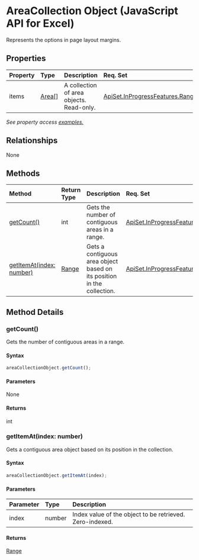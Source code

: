 # AreaCollection Object (JavaScript API for Excel)

Represents the options in page layout margins.

## Properties

| Property	   | Type	|Description| Req. Set|
|:---------------|:--------|:----------|:----|
|items|[Area[]](area.md)|A collection of area objects. Read-only.|[ApiSet.InProgressFeatures.RangeAreas](../requirement-sets/excel-api-requirement-sets.md)|

_See property access [examples.](#property-access-examples)_

## Relationships
None


## Methods

| Method		   | Return Type	|Description| Req. Set|
|:---------------|:--------|:----------|:----|
|[getCount()](#getcount)|int|Gets the number of contiguous areas in a range.|[ApiSet.InProgressFeatures.RangeAreas](../requirement-sets/excel-api-requirement-sets.md)|
|[getItemAt(index: number)](#getitematindex-number)|[Range](range.md)|Gets a contiguous area object based on its position in the collection.|[ApiSet.InProgressFeatures.RangeAreas](../requirement-sets/excel-api-requirement-sets.md)|

## Method Details


### getCount()
Gets the number of contiguous areas in a range.

#### Syntax
```js
areaCollectionObject.getCount();
```

#### Parameters
None

#### Returns
int

### getItemAt(index: number)
Gets a contiguous area object based on its position in the collection.

#### Syntax
```js
areaCollectionObject.getItemAt(index);
```

#### Parameters
| Parameter	   | Type	|Description|
|:---------------|:--------|:----------|
|index|number|Index value of the object to be retrieved. Zero-indexed.|

#### Returns
[Range](range.md)
